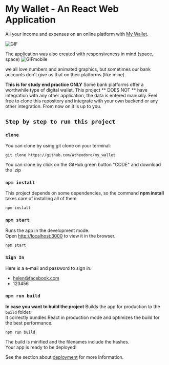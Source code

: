 # My Wallet - An React Web Application

All your income and expenses on an online platform with [My Wallet](https://6083202851c5ac1153127626--angry-snyder-26ff9d.netlify.app/).

![GIF](https://github.com/Wtheodoro/my_wallet/blob/main/public/Gif/my-walletGIF.gif)

The application was also created with responsiveness in mind.(space, space)
![GIFmobile](https://github.com/Wtheodoro/my_wallet/blob/main/public/Gif/mobile.gif)

we all love numbers and animated graphics, but sometimes our bank accounts don't give us that on their platforms (like mine).

**This is for study end practice ONLY** Some bank platforms offer a worthwhile type of digital wallet. This project ** DOES NOT ** have integration with any other application, the data is entered manually. Feel free to clone this repository and integrate with your own backend or any other integration. From now on it is up to you.

## `Step by step to run this project`

### `clone`
You can clone by using git clone on your terminal:

    git clone https://github.com/Wtheodoro/my_wallet

You can clone by click on the GitHub green button "CODE" and download the .zip

### `npm install`
This project depends on some dependencies, so the command **npm install** takes care of installing all of them

    npm install


### `npm start`
Runs the app in the development mode.\
Open [http://localhost:3000](http://localhost:3000) to view it in the browser.

    npm start


### `Sign In`
Here is a e-mail and password to sign in.
- helen@facebook.com
- 123456

### `npm run build`
**In case you want to build the project**
Builds the app for production to the `build` folder.\
It correctly bundles React in production mode and optimizes the build for the best performance.

    npm run build

The build is minified and the filenames include the hashes.\
Your app is ready to be deployed!

See the section about [deployment](https://facebook.github.io/create-react-app/docs/deployment) for more information.
